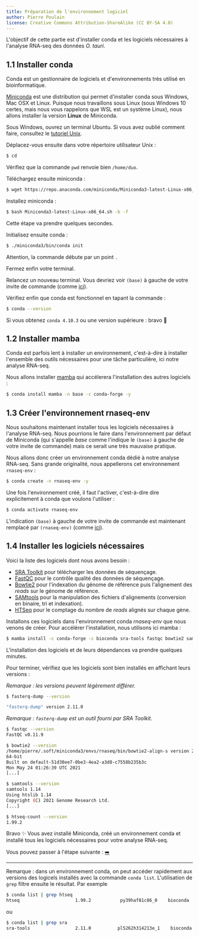 ```yaml
---
title: Préparation de l'environnement logiciel
author: Pierre Poulain
license: Creative Commons Attribution-ShareAlike (CC BY-SA 4.0)
---
```


L'objectif de cette partie est d'installer conda et les logiciels nécessaires à l'analyse RNA-seq des données *O. tauri*.

## 1.1 Installer conda

Conda est un gestionnaire de logiciels et d'environnements très utilisé en bioinformatique.

[Miniconda](https://docs.conda.io/en/latest/miniconda.html) est une distribution qui permet d'installer conda sous Windows, Mac OSX et Linux. Puisque nous travaillons sous Linux (sous Windows 10 certes, mais nous vous rappelons que WSL est un système Linux), nous allons installer la version **Linux** de Miniconda.

Sous Windows, ouvrez un terminal Ubuntu. Si vous avez oublié comment faire, consultez le [tutoriel Unix](https://omics-school.github.io/unix-tutorial/tutoriel/README).

Déplacez-vous ensuite dans votre répertoire utilisateur Unix :

```bash
$ cd
```

Vérifiez que la commande `pwd` renvoie bien `/home/duo`.

Téléchargez ensuite miniconda :

```bash
$ wget https://repo.anaconda.com/miniconda/Miniconda3-latest-Linux-x86_64.sh
```

Installez miniconda :

```bash
$ bash Miniconda3-latest-Linux-x86_64.sh -b -f
```

Cette étape va prendre quelques secondes. 

Initialisez ensuite conda :

```bash
$ ./miniconda3/bin/conda init
```

Attention, la commande débute par un point `.`

Fermez enfin votre terminal.

Relancez un nouveau terminal. Vous devriez voir `(base)` à gauche de votre invite de commande (comme [ici](img/conda_base.png)).

Vérifiez enfin que conda est fonctionnel en tapant la commande :

```bash
$ conda --version
```

Si vous obtenez `conda 4.10.3` ou une version supérieure : bravo 🎉


## 1.2 Installer mamba

Conda est parfois lent à installer un environnement, c'est-à-dire à installer l'ensemble des outils nécessaires pour une tâche particulière, ici notre analyse RNA-seq.

Nous allons installer [mamba](https://github.com/mamba-org/mamba) qui accélerera l'installation des autres logiciels  :

```bash
$ conda install mamba -n base -c conda-forge -y
```

## 1.3 Créer l'environnement rnaseq-env

Nous souhaitons maintenant installer tous les logiciels nécessaires à l'analyse RNA-seq. Nous pourrions le faire dans l'environnement par défaut de Miniconda (qui s'appelle *base* comme l'indique le `(base)` à gauche de votre invite de commande) mais ce serait une très mauvaise pratique.

Nous allons donc créer un environnement conda dédié à notre analyse RNA-seq. Sans grande originalité, nous appellerons cet environnement `rnaseq-env` :

```bash
$ conda create -n rnaseq-env -y
```

Une fois l'environnement créé, il faut l'activer, c'est-à-dire dire explicitement à conda que voulons l'utiliser :

```bash
$ conda activate rnaseq-env
```

L'indication `(base)` à gauche de votre invite de commande est maintenant remplacé par `(rnaseq-env)` (comme [ici](img/conda_rnaseq.png)).


## 1.4 Installer les logiciels nécessaires

Voici la liste des logiciels dont nous avons besoin :

- [SRA Toolkit](https://github.com/ncbi/sra-tools) pour télécharger les données de séquençage.
- [FastQC](https://www.bioinformatics.babraham.ac.uk/projects/fastqc/) pour le contrôle qualité des données de séquençage.
- [Bowtie2](http://bowtie-bio.sourceforge.net/bowtie2/index.shtml) pour l'indexation du génome de référence puis l'alignement des *reads* sur le génome de référence.
- [SAMtools](http://samtools.sourceforge.net/) pour la manipulation des fichiers d'alignements (conversion en binaire, tri et indexation).
- [HTSeq](https://htseq.readthedocs.io/en/latest/) pour le comptage du nombre de *reads* alignés sur chaque gène.

Installons ces logiciels dans l'environnement conda *rnaseq-env* que nous venons de créer. Pour accélérer l'installation, nous utilisons ici mamba :

```bash
$ mamba install -c conda-forge -c bioconda sra-tools fastqc bowtie2 samtools htseq -y
```

L'installation des logiciels et de leurs dépendances va prendre quelques minutes.

Pour terminer, vérifiez que les logiciels sont bien installés en affichant leurs versions :

*Remarque : les versions peuvent légèrement différer.*

```bash
$ fasterq-dump --version

"fasterq-dump" version 2.11.0
```

*Remarque : `fasterq-dump` est un outil fourni par SRA Toolkit*.


```bash
$ fastqc --version
FastQC v0.11.9
```

```bash
$ bowtie2 --version
/home/pierre/.soft/miniconda3/envs/rnaseq/bin/bowtie2-align-s version 2.4.4
64-bit
Built on default-51d38ee7-0be3-4ea2-a3d8-c7558b235b3c
Mon May 24 01:26:39 UTC 2021
[...]
```

```bash
$ samtools --version
samtools 1.14
Using htslib 1.14
Copyright (C) 2021 Genome Research Ltd.
[...]
```

```bash
$ htseq-count --version
1.99.2
```

Bravo ✨ Vous avez installé Miniconda, créé un environnement conda et installé tous les logiciels nécessaires pour votre analyse RNA-seq.

Vous pouvez passer à l'étape suivante : [➡️](2_preparation_donnees.md)

---

Remarque : dans un environnement conda, on peut accéder rapidement aux versions des logicels installés avec la commande `conda list`.
L'utilisation de `grep` filtre ensuite le résultat. Par exemple

```bash
$ conda list | grep htseq
htseq                     1.99.2           py39haf81c86_0    bioconda
```

ou

```bash
$ conda list | grep sra
sra-tools                 2.11.0          pl5262h314213e_1    bioconda
```